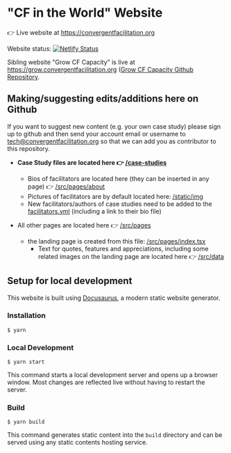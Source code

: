 # "CF in the World" Website

:point_right: Live website at https://convergentfacilitation.org

Website status: [![Netlify Status](https://api.netlify.com/api/v1/badges/58a260b6-451e-425f-a42f-a08951756413/deploy-status)](https://app.netlify.com/sites/convergentfacilitation/deploys)

Sibling website "Grow CF Capacity" is live at https://grow.convergentfacilitation.org ([Grow CF Capacity Github Repository](https://github.com/Convergent-Facilitation/cf-website-learning-community).

## Making/suggesting edits/additions here on Github

If you want to suggest new content (e.g. your own case study) please sign up to github and then send your account email or username to tech@convergentfacilitation.org so that we can add you as contributor to this repository.

- **Case Study files are located here :point_right: [/case-studies](https://github.com/Convergent-Facilitation/convergentfacilitation.org/tree/main/case-studies)**
  - Bios of facilitators are located here (they can be inserted in any page) :point_right: [/src/pages/about](https://github.com/Convergent-Facilitation/convergentfacilitation.org/tree/main/src/pages/about)
  - Pictures of facilitators are by default located here: [/static/img](https://github.com/Convergent-Facilitation/convergentfacilitation.org/tree/main/static/img)
  - New facilitators/authors of case studies need to be added to the [facilitators.yml](https://github.com/Convergent-Facilitation/convergentfacilitation.org/blob/main/facilitators.yml) (including a link to their bio file)

- All other pages are located here :point_right: [/src/pages](https://github.com/Convergent-Facilitation/convergentfacilitation.org/tree/main/src/pages)
  - the landing page is created from this file: [/src/pages/index.tsx](https://github.com/Convergent-Facilitation/convergentfacilitation.org/blob/main/src/pages/index.tsx)
    - Text for quotes, features and appreciations, including some related images on the landing page are located here :point_right: [/src/data](https://github.com/Convergent-Facilitation/convergentfacilitation.org/tree/main/src/data)


## Setup for local development
This website is built using [Docusaurus](https://docusaurus.io/), a modern static website generator.

### Installation

```
$ yarn
```

### Local Development

```
$ yarn start
```

This command starts a local development server and opens up a browser window. Most changes are reflected live without having to restart the server.

### Build

```
$ yarn build
```

This command generates static content into the `build` directory and can be served using any static contents hosting service.

